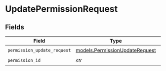 # UpdatePermissionRequest


## Fields

| Field                                                                  | Type                                                                   | Required                                                               | Description                                                            |
| ---------------------------------------------------------------------- | ---------------------------------------------------------------------- | ---------------------------------------------------------------------- | ---------------------------------------------------------------------- |
| `permission_update_request`                                            | [models.PermissionUpdateRequest](../models/permissionupdaterequest.md) | :heavy_check_mark:                                                     | N/A                                                                    |
| `permission_id`                                                        | *str*                                                                  | :heavy_check_mark:                                                     | N/A                                                                    |